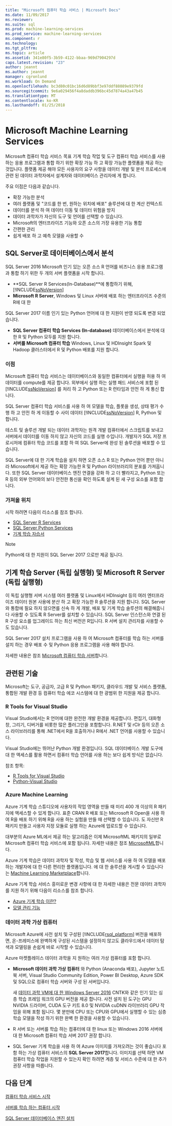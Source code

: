 ```yaml
---
title: "Microsoft 컴퓨터 학습 서비스 | Microsoft Docs"
ms.date: 11/09/2017
ms.reviewer: 
ms.suite: sql
ms.prod: machine-learning-services
ms.prod_service: machine-learning-services
ms.component: r
ms.technology: 
ms.tgt_pltfrm: 
ms.topic: article
ms.assetid: 341e80f5-3b59-4122-bbaa-969d7904297d
caps.latest.revision: "23"
author: jeannt
ms.author: jeannt
manager: cgronlund
ms.workload: On Demand
ms.openlocfilehash: bc3d80c01bc16d6d89bbf3e97ddf88089e9379fd
ms.sourcegitcommit: 9e6a029456f4a8daddb396bc45d7874a43a47b45
ms.translationtype: MT
ms.contentlocale: ko-KR
ms.lasthandoff: 01/25/2018
---
```

# <a name="microsoft-machine-learning-services"></a>Microsoft Machine Learning Services

Microsoft 컴퓨터 학습 서비스 목표 기계 학습 작업 및 도구 컴퓨터 학습 서비스를 사용 하는 응용 프로그램과 통합 하기 위한 확장 가능 하 고 확장 가능한 플랫폼을 제공 하는 것입니다. 플랫폼 제공 해야 모든 사용자의 요구 사항을 데이터 개발 및 분석 프로세스에 관련 된 데이터 과학자에서 설계자와 데이터베이스 관리자에 게 합니다.

주요 이점은 다음과 같습니다.

+ 확장 가능한 분석
+ 여러 플랫폼 및 "코드를 한 번, 원하는 위치에 배포" 솔루션에 대 한 계산 컨텍스트
+ 데이터를 분석 하 여 데이터 이동 및 데이터 위험을 방지
+ 데이터 과학자가 자신의 도구 및 언어를 선택할 수 있습니다.
+ Microsoft의 엔터프라이즈 기능와 오픈 소스의 가장 유용한 기능 통합
+ 간편한 관리
+ 쉽게 배포 하 고 예측 모델을 사용할 수

## <a name="in-database-analytics-with-sql-server"></a>SQL Server로 데이터베이스에서 분석

SQL Server 2016 Microsoft 인기 있는 오픈 소스 R 언어를 비즈니스 응용 프로그램과 통합 하기 위한 두 개의 서버 플랫폼을 시작 합니다.

+ **SQL Server R Services(In-Database)**에 통합하기 위해, [!INCLUDE[ssNoVersion](../../includes/ssnoversion-md.md)]
+ **Microsoft R Server**, Windows 및 Linux 서버에 배포 하는 엔터프라이즈 수준의 R에 대 한

SQL Server 2017 이름 인기 있는 Python 언어에 대 한 지원이 반영 되도록 변경 되었습니다.

+ **SQL Server 컴퓨터 학습 Services (In-database)** 데이터베이스에서 분석에 대 한 R 및 Python 모두를 지원 합니다.
+ **서버를 Microsoft 컴퓨터 학습** Windows, Linux 및 HDInsight Spark 및 Hadoop 클러스터에서 R 및 Python 배포를 지원 합니다.

### <a name="benefits"></a>이점

Microsoft 컴퓨터 학습 서비스는 데이터베이스와 동일한 컴퓨터에서 실행을 허용 하 여 데이터를 compute를 제공 합니다. 외부에서 실행 하는 실행 패드 서비스에 포함 된 [!INCLUDE[ssNoVersion](../../includes/ssnoversion-md.md)] 를 처리 하 고 Python 또는 R 런타임과 안전 하 게 통신 합니다.

SQL Server 컴퓨터 학습 서비스를 사용 하 여 모델을 학습, 플롯을 생성, 상태 평가 수행 하 고 안전 하 게 이동할 수 사이 데이터 [!INCLUDE[ssNoVersion](../../includes/ssnoversion-md.md)] R, Python 및 합니다.

테스트 및 솔루션 개발 되는 데이터 과학자는 원격 개발 컴퓨터에서 스크립트를 보내고 서버에서 데이터를 이동 하지 않고 자신의 코드를 실행 수입니다. 개발자가 SQL 저장 프로시저에 컴퓨터 학습 코드를 포함 하 여 SQL Server에 완성 된 솔루션을 배포할 수 있습니다.

SQL Server에 대 한 기계 학습을 설치 하면 오픈 소스 R 또는 Python 언어 뿐만 아니라 Microsoft에서 제공 하는 확장 가능한 R 및 Python 라이브러리의 분포를 가져옵니다. 또한 SQL Server 데이터베이스 엔진 연결을 강화 하 고 더 빨라지고, Python 또는 R 등의 외부 언어와의 보다 안전한 통신을 확인 하도록 설계 된 새 구성 요소를 포함 합니다.

### <a name="where-to-get-it"></a>가져올 위치

시작 하려면 다음이 리소스를 참조 합니다.

+ [SQL Server R Services](sql-server-r-services.md)
+ [SQL Server Python Services](../python/sql-server-python-services.md)
+ [기계 학습 자습서](../tutorials/machine-learning-services-tutorials.md)

> [!NOTE]
> Python에 대 한 지원이 SQL Server 2017 으로만 제공 됩니다. 

## <a name="machine-learning-server-standalone-and-microsoft-r-server-standalone"></a>기계 학습 Server (독립 실행형) 및 Microsoft R Server (독립 실행형)

이 독립 실행형 서버 시스템 여러 플랫폼 및 Linux에서 HDInsight 등의 여러 엔터프라이즈 데이터 원본 사용에 분산 하 고 확장 가능한 R 솔루션을 지원 합니다. SQL Server와 통합에 필요 하지 않으면를 신속 하 게 개발, 배포 및 기계 학습 솔루션의 해결해줍니다 사용할 수 있도록 R Server를 설치할 수 있습니다. SQL Server 인스턴스와 연결 된 R 구성 요소를 업그레이드 하는 최신 버전은 R입니다. R 서버 설치 관리자를 사용할 수도 있습니다.

SQL Server 2017 설치 프로그램을 사용 하 여 Microsoft 컴퓨터를 학습 하는 서버를 설치 하는 경우 배포 수 및 Python 응용 프로그램을 사용 해야 합니다.

자세한 내용은 참조 [Microsoft 컴퓨터 학습 서버](https://docs.microsoft.com/r-server/index)합니다.

## <a name="related-technologies"></a>관련된 기술

Microsoft는 도구, 공급자, 고급 R 및 Python 패키지, 클라우드 개발 및 서비스 플랫폼, 통합된 개발 환경 등 컴퓨터 학습 에코 시스템에 대 한 광범위 한 지원을 제공 합니다.

### <a name="r-tools-for-visual-studio"></a>R Tools for Visual Studio

Visual Studio에서는 R 언어에 대한 완전한 개발 환경을 제공합니다. 편집기, 대화형 창, 그리기, 디버거를 비롯한 많은 플러그인을 포함합니다. R.NET 및 rClr 등의 오픈 소스 라이브러리를 통해 .NET에서 R을 호출하거나 R에서 .NET 언어를 사용할 수 있습니다.

Visual Studio에는 뛰어난 Python 개발 환경입니다. SQL 데이터베이스 개발 도구에 대 한 액세스를 활용 하면서 컴퓨터 학습 언어를 사용 하는 보다 쉽게 방식은 없습니다.

참조 항목:

+ [R Tools for Visual Studio](https://www.visualstudio.com/vs/rtvs/)
+ [Python-Visual Studio](https://www.visualstudio.com/vs/python/)

### <a name="azure-machine-learning"></a>Azure Machine Learning

Azure 기계 학습 스튜디오에 사용자의 작업 영역을 만들 때 미리 400 개 이상의 R 패키지에 액세스할 수 있게 합니다. 표준 CRAN R 배포 또는 Microsoft R Open을 사용 하 여 R을 배포 하기 위해 R을 사용 하는 실험을 만들 때 선택할 수 있습니다. 도 자신만 R 패키지 만들고 사용자 지정 모듈로 실행 하는 Azure에 업로드할 수 있습니다.

대부분의 Azure ML에서 제공 하는 알고리즘은 이제 MicrosoftML 패키지의 일부로 Microsoft 컴퓨터 학습 서비스에 포함 됩니다. 자세한 내용은 참조 [MicrosoftML](https://docs.microsoft.com/r-server/r-reference/microsoftml/microsoftml-package)합니다.

Azure 기계 학습은 데이터 과학자 및 작성, 학습 및 웹 서비스를 사용 하 여 모델을 배포 하는 개발자에 대 한 다른 편리한 플랫폼입니다. 에 대 한 솔루션을 게시할 수 있습니다는 [Machine Learning Marketplace](http://datamarket.azure.com/browse/data?category=machine-learning)합니다.

Azure 기계 학습 서비스 흥미로운 변경 사항에 대 한 자세한 내용은 전문 데이터 과학자를 지원 하기 위해 다음이 리소스를 참조 합니다.

+ [Azure 기계 학습 이란?](https://docs.microsoft.com/azure/machine-learning/preview/overview-what-is-azure-ml)
+ [모델 관리 기능](https://docs.microsoft.com/azure/machine-learning/preview/model-management-overview)

### <a name="data-science-virtual-machines"></a>데이터 과학 가상 컴퓨터

Microsoft Azure에 사전 설치 및 구성된 [!INCLUDE[rsql_platform](../../includes/rsql-platform-md.md)] 버전을 배포하면, 온-프레미스에 완벽하게 구성된 시스템을 설정하지 않고도 클라우드에서 데이터 탐색과 모델링을 손쉽게 바로 시작할 수 있습니다.

Azure 마켓플레이스 데이터 과학을 지 원하는 여러 가상 컴퓨터를 포함 합니다.

+ **Microsoft 데이터 과학 가상 컴퓨터** 와 Python (Anaconda 배포), Jupyter 노트북 서버, Visual Studio Community Edition, Power BI Desktop, Azure SDK 및 SQL으로 컴퓨터 학습 서버와 구성 된 서버입니다.

    새 [데이터 과학 VM에 대 한 Windows Server 2016](http://aka.ms/dsvm/win2016) CNTK와 같은 인기 있는 심층 학습 프레임 워크의 GPU 버전을 제공 합니다. 사전 설치 된 도구는 GPU NVIDIA 드라이버, CUDA 도구 키트 8.0 및 NVIDIA cuDNN 라이브러리 GPU 작업을 위해 포함 됩니다. 몇 분만에 CPU 또는 CPU와 GPU에서 실행할 수 있는 심층 학습 모델을 작성 하기 위한 완벽 한 환경을 사용할 수 있습니다.

+ R 서버 또는 서버를 학습 하는 컴퓨터에 대 한 linux 또는 Windows 2016 서버에 대 한 Microsoft 컴퓨터 학습 서버 2017 권장 합니다.

+ SQL Server 기계 학습을 사용 하 여 Azure 이미지를 가져오려는 것이 좋습니다 포함 하는 가상 컴퓨터 서비스의 **SQL Server 2017**합니다. 이미지를 선택 하면 VM 컴퓨터 학습 작업을 지원할 수 있는지 확인 하려면 계층 및 서비스 수준에 대 한 추가 권장 사항을 따릅니다.

## <a name="next-steps"></a>다음 단계

[컴퓨터 학습 서비스 시작](getting-started-with-sql-server-r-services.md)

[서버를 학습 하는 컴퓨터 시작](getting-started-with-microsoft-r-server-standalone.md)

[SQL Server 데이터베이스 엔진 설치](../../database-engine/install-windows/install-sql-server-database-engine.md)
